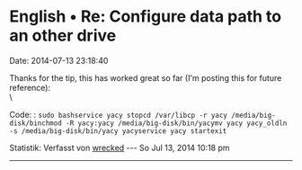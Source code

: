 English • Re: Configure data path to an other drive
===================================================

Date: 2014-07-13 23:18:40

Thanks for the tip, this has worked great so far (I\'m posting this for
future reference):\
\

Code: 
:   `sudo bashservice yacy stopcd /var/libcp -r yacy /media/big-disk/binchmod -R yacy:yacy /media/big-disk/bin/yacymv yacy yacy_oldln -s /media/big-disk/bin/yacy yacyservice yacy startexit`

Statistik: Verfasst von
[wrecked](http://forum.yacy-websuche.de/memberlist.php?mode=viewprofile&u=9445)
--- So Jul 13, 2014 10:18 pm

------------------------------------------------------------------------
